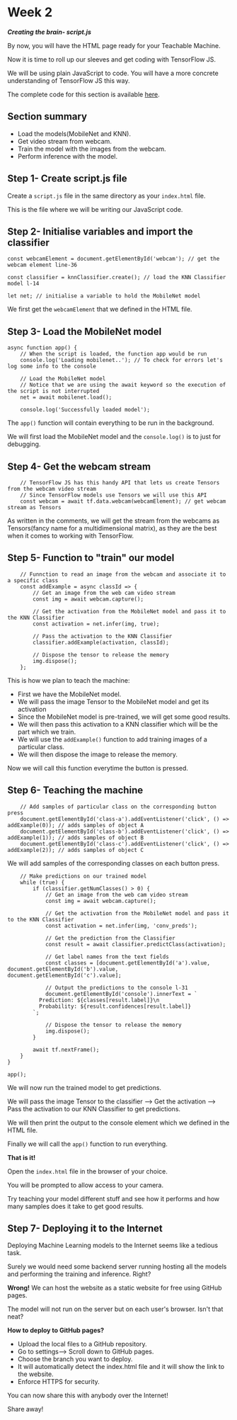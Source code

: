 # Week 2

***Creating the brain- script.js***

By now, you will have the HTML page ready for your Teachable Machine.

Now it is time to roll up our sleeves and get coding with TensorFlow JS. 

We will be using plain JavaScript to code. You will have a more concrete understanding of TensorFlow JS this way.

The complete code for this section is available [here](https://gist.github.com/navendu-pottekkat/3204ee775a20f6e7457415a2c228fcd2).

## Section summary

* Load the models(MobileNet and KNN).
* Get video stream from webcam.
* Train the model with the images from the webcam.
* Perform inference with the model.

## Step 1- Create script.js file

Create a ```script.js``` file in the same directory as your ```index.html``` file.

This is the file where we will be writing our JavaScript code.

## Step 2- Initialise variables and import the classifier

```
const webcamElement = document.getElementById('webcam'); // get the webcam element line-36

const classifier = knnClassifier.create(); // load the KNN Classifier model l-14

let net; // initialise a variable to hold the MobileNet model
```

We first get the ```webcamElement``` that we defined in the HTML file.

## Step 3- Load the MobileNet model

```
async function app() {
    // When the script is loaded, the function app would be run
    console.log('Loading mobilenet..'); // To check for errors let's log some info to the console

    // Load the MobileNet model
    // Notice that we are using the await keyword so the execution of the script is not interrupted
    net = await mobilenet.load();

    console.log('Successfully loaded model');
```

The ```app()``` function will contain everything to be run in the background.

We will first load the MobileNet model and the ```console.log()``` is to just for debugging.

## Step 4- Get the webcam stream

```
    // TensorFlow JS has this handy API that lets us create Tensors from the webcam video stream
    // Since TensorFlow models use Tensors we will use this API
    const webcam = await tf.data.webcam(webcamElement); // get webcam stream as Tensors
```

As written in the comments, we will get the stream from the webcams as Tensors(fancy name for a multidimensional matrix), as they are the best when it comes to working with TensorFlow.

## Step 5- Function to "train" our model

```
    // Funnction to read an image from the webcam and associate it to a specific class
    const addExample = async classId => {
        // Get an image from the web cam video stream
        const img = await webcam.capture();

        // Get the activation from the MobileNet model and pass it to the KNN Classifier
        const activation = net.infer(img, true);

        // Pass the activation to the KNN Classifier
        classifier.addExample(activation, classId);

        // Dispose the tensor to release the memory
        img.dispose();
    };

```

This is how we plan to teach the machine:
* First we have the MobileNet model.
* We will pass the image Tensor to the MobileNet model and get its activation
* Since the MobileNet model is pre-trained, we will get some good results.
* We will then pass this activation to a KNN classifier which will be the part which we train.
* We will use the ```addExample()``` function to add training images of a particular class.
* We will then dispose the image to release the memory.

Now we will call this function everytime the button is pressed.

## Step 6- Teaching the machine

```
    // Add samples of particular class on the corresponding button press
    document.getElementById('class-a').addEventListener('click', () => addExample(0)); // adds samples of object A
    document.getElementById('class-b').addEventListener('click', () => addExample(1)); // adds samples of object B
    document.getElementById('class-c').addEventListener('click', () => addExample(2)); // adds samples of object C

```

We will add samples of the corresponding classes on each button press.

```
    // Make predictions on our trained model
    while (true) {
        if (classifier.getNumClasses() > 0) {
            // Get an image from the web cam video stream
            const img = await webcam.capture();

            // Get the activation from the MobileNet model and pass it to the KNN Classifier
            const activation = net.infer(img, 'conv_preds');

            // Get the prediction from the Classifier
            const result = await classifier.predictClass(activation);

            // Get label names from the text fields
            const classes = [document.getElementById('a').value, document.getElementById('b').value, document.getElementById('c').value];

            // Output the predictions to the console l-31
            document.getElementById('console').innerText = `
          Prediction: ${classes[result.label]}\n
          Probability: ${result.confidences[result.label]}
        `;

            // Dispose the tensor to release the memory
            img.dispose();
        }

        await tf.nextFrame();
    }
}

app();
```

We will now run the trained model to get predictions.

We will pass the image Tensor to the classifier --> Get the activation --> Pass the activation to our KNN Classifier to get predictions.

We will then print the output to the console element which we defined in the HTML file.

Finally we will call the ```app()``` function to run everything.

**That is it!**

Open the ```index.html``` file in the browser of your choice.

You will be prompted to allow access to your camera.

Try teaching your model different stuff and see how it performs and how many samples does it take to get good results.

## Step 7- Deploying it to the Internet

Deploying Machine Learning models to the Internet seems like a tedious task.

Surely we would need some backend server running hosting all the models and performing the training and inference. Right?

**Wrong!** We can host the website as a static website for free using GitHub pages. 

The model will not run on the server but on each user's browser. Isn't that neat?

**How to deploy to GitHub pages?**
* Upload the local files to a GitHub repository.
* Go to settings--> Scroll down to GitHub pages.
* Choose the branch you want to deploy.
* It will automatically detect the index.html file and it will show the link to the website.
* Enforce HTTPS for security.

You can now share this with anybody over the Internet!

Share away!
